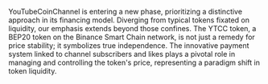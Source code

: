YouTubeCoinChannel is entering a new phase, prioritizing a distinctive approach in its financing model. Diverging from typical tokens fixated on liquidity, our emphasis extends beyond those confines. The YTCC token, a BEP20 token on the Binance Smart Chain network, is not just a remedy for price stability; it symbolizes true independence. The innovative payment system linked to channel subscribers and likes plays a pivotal role in managing and controlling the token's price, representing a paradigm shift in token liquidity.
